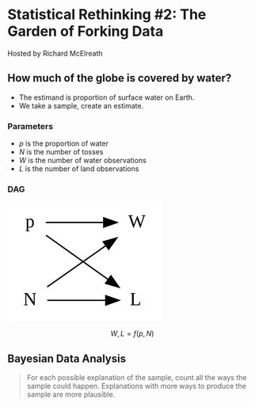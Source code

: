 # Statistical Rethinking #2: The Garden of Forking Data

Hosted by Richard McElreath

## How much of the globe is covered by water?

- The estimand is proportion of surface water on Earth.
- We take a sample, create an estimate.

### Parameters

- $p$ is the proportion of water
- $N$ is the number of tosses
- $W$ is the number of water observations
- $L$ is the number of land observations

### DAG

![DAG](data/02_dag.svg)

$$W,L = f(p, N)$$

## Bayesian Data Analysis

> For each possible explanation of the sample, count all the ways the sample
> could happen. Explanations with more ways to produce the sample are more
> plausible.
